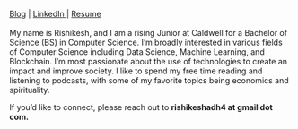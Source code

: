 <a href = 'https://rishikeshyadav.me/'>Blog</a> | <a href = 'https://www.linkedin.com/in/rishikesh-yadav-75846420b/'> LinkedIn </a> | <a href = 'https://docs.google.com/document/d/1mfdScMlu2IWVU3XLqmeEY6xTPXxdbjam/edit?usp=sharing&ouid=114659337086418062212&rtpof=true&sd=true'>Resume</a>
<br>
<br>
My name is Rishikesh, and I am a rising Junior at Caldwell for a Bachelor of Science (BS) in Computer Science. I’m broadly interested in various fields of Computer Science including Data Science, Machine Learning, and Blockchain. I’m most passionate about the use of technologies to create an impact and improve society. I like to spend my free time reading and listening to podcasts, with some of my favorite topics being economics and spirituality.

If you’d like to connect, please reach out to <a><b>rishikeshadh4 at gmail dot com.</b></a>
